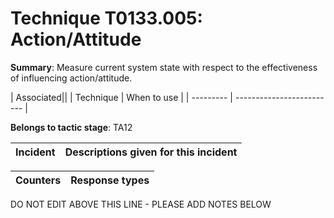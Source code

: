 # Technique T0133.005: Action/Attitude

**Summary**: Measure current system state with respect to the effectiveness of influencing action/attitude.


| Associated||
| Technique | When to use |
| --------- | ------------------------- |


**Belongs to tactic stage**: TA12


| Incident | Descriptions given for this incident |
| -------- | -------------------- |



| Counters | Response types |
| -------- | -------------- |


DO NOT EDIT ABOVE THIS LINE - PLEASE ADD NOTES BELOW